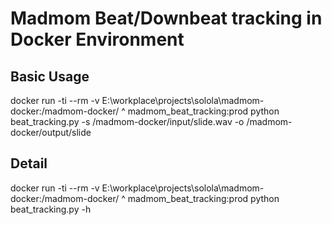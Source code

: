 # Madmom Beat/Downbeat tracking in Docker Environment

## Basic Usage
docker run -ti --rm -v E:\workplace\projects\solola\madmom-docker:/madmom-docker/ ^ madmom_beat_tracking:prod python beat_tracking.py -s /madmom-docker/input/slide.wav -o /madmom-docker/output/slide

## Detail
docker run -ti --rm -v E:\workplace\projects\solola\madmom-docker:/madmom-docker/ ^ madmom_beat_tracking:prod python beat_tracking.py -h
